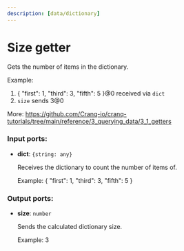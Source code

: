 ```yaml
---
description: [data/dictionary]
---
```


# Size getter

Gets the number of items in the dictionary.

Example:
1. { "first": 1, "third": 3, "fifth": 5 }@0 received via `dict`
3. `size` sends 3@0

More:
https://github.com/Cranq-io/cranq-tutorials/tree/main/reference/3_querying_data/3_1_getters

### Input ports:

* __dict__: ` {string: any} `

    Receives the dictionary to count the number of items of.
    
    Example:
    { "first": 1, "third": 3, "fifth": 5 }

### Output ports:

* __size__: ` number `

    Sends the calculated dictionary size.
    
    Example:
    3


